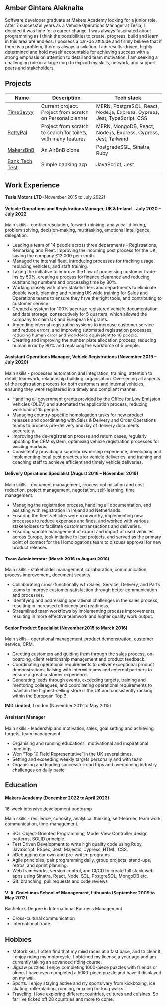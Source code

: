 ## Amber Gintare Aleknaite

Software developer graduate at Makers Academy looking for a junior role. After 7 successful years as a Vehicle Operations Manager at Tesla, I decided it was time for a career change. I was always fascinated about programming as I think the possibilities to create, progress, build and  learn in this area are endless.  I possess a can-do attitude and firmly believe that if there is a problem, there is always a solution. I am results-driven, highly determined and hold myself accountable for achieving success with a strong emphasis on attention to detail and team motivation. I am seeking a challenging role in a large corp to expand my skills, network, and support peers and stakeholders.


## Projects

Name | Description |Tech stack
----- | ------- | ------
[TimeSavyy](https://github.com/AmberG31/TimeSavyy) | Current project. Project from scratch on Personal planner | MERN, PostgreSQL, React, Node.js, Express, Cypress, Jest, TypeScript, CSS
[PottyPal](https://github.com/AmberG31/Potty-pal) | Project from scratch to search for toilets, with many features | MERN, MongoDB, React, Node.js, Express, Cypress, Jest, Tailwind
[MakersBnB](https://github.com/joel-powell/makersbnb) | An AirBnB clone | PostgradeSQL, Sinatra, Ruby
[Bank Tech Test](https://github.com/AmberG31/Bank_Tech_Test) | Simple banking app  | JavaScript, Jest

## Work Experience

**Tesla Motors LTD** (November 2015 to July 2022)  

#### Vehicle Operations and Registrations Manager, UK & Ireland – July 2020 – July 2022

Main skills - conflict resolution, forward-thinking, analytical-thinking, problem solving, decision-making, multitasking, emotional intelligence, delegation.
- Leading a team of 14 people across three departments - Registrations, Remarking and Fleet.
Improving the incoming post process for the UK, saving the company £12,000 per month.
- Managed the internal fleet, introducing processes for tracking usage, replacing vehicles, and staff training.
- Taking the initiative to improve the flow of processing customer trade-ins by 50%, creating a process for finance clearance and reducing outstanding numbers and processing time by 80%.
- Working closely with other stakeholders and departments to eliminate double work, planning and running UK-wide training for Sales and Operations teams to ensure they have the right tools, and contributing to customer service.
- Created a system for 100% accurate registered vehicle documentation and data storage, consecutively for 5 quarters, which allowed the company to claim UK and European EV grants.
- Amending internal registration systems to increase customer service and reduce errors, and improving automated registration processes, reducing human error and workforce equivalent to 10 people.
- Creating and improving the number plate allocation process, reducing human error by 90% and replacing the workforce of 5 people.



#### Assistant Operations Manager, Vehicle Registrations (November 2019 – July 2020)

Main skills - processes automation and integration, training, attention to detail, teamwork, relationship building, organisation.
Overseeing all aspects of the registration process for both customers and internal vehicles, ensuring they were registered in a timely and compliant manner.
- Handling all government grants provided by the Office for Low Emission Vehicles (OLEV) and automated the application process, reducing workload of 15 people.
- Managing country-specific homologation tasks for new product releases and coordinating with Sales & Delivery and Order Operations teams to process pre-delivery and day of delivery documents accurately.
- Improving the de-registration process and return cases, regularly updating the CRM system, optimising vehicle registration processes for existing markets.
- Consistently providing a superior ownership experience, developing and implementing local best practices for vehicle deliveries, and training and coaching staff to achieve efficient and timely vehicle deliveries.



#### Delivery Operations Specialist (August 2016 – November 2019)

Main skills - document management, process optimisation and cost reduction, project management, negotiation, self-learning, time management.
- Managing the registration process, handling all documentation, and assisting with registration in Ireland and Netherlands.
- Ensuring the fleet vehicles were roadworthy, implementing new processes to reduce expenses and fines, and worked with various stakeholders to facilitate customer transactions and deliveries.
- Ensuring smooth management of export and import of used vehicles across Europe, took initiative to lead projects, and served as the primary point of contact for the Homologations team to discuss approval for new product releases.



#### Team Administrator (March 2016 to August 2016)

Main skills - stakeholder management, collaboration, communication, process improvement, document security.
- Collaborating cross-functionally with Sales, Service, Delivery, and Parts teams to improve customer satisfaction through better communication and processes.
- Identifying and addressing operational challenges in the sales process, resulting in increased efficiency and readiness.
- Streamlined team workflows by implementing process improvements, resulting in more effective teamwork and higher quality work output.



#### Senior Product Specialist (November 2015 to March 2016)

Main skills - operational management, product demonstration, customer service, CRM.
- Greeting customers and guiding them through the sales process, on-boarding, client relationship management and product feedback.
- Coordinating operational requirements to deliver exceptional product demonstrations, liaising with internal teams and external partners to ensure a great customer experience.
- Generating leads through events, exceeding targets, training and mentoring colleagues, and coordinating operational requirements to maintain the highest-selling store in the UK and consistently ranking within the European Top 3.



**IMD Limited**, London (November 2012 to May 2015)  
#### Assistant Manager

Main skills - leadership and motivation, sales, goal setting and achieving targets, team management.
- Organising and running educational, motivational and inspirational meetings.
- Won “Top 10 Field Representative” in the UK several times.
- Setting and exceeding weekly targets personally and with team.
- Organising and leading successful road trips and overcoming industry challenges on daily basic



## Education

#### Makers Academy (December 2022 to April 2023)
16-week intensive development bootcamp

Main skills - resilience, curiosity, analytical thinking, self-learner, team work, communication, time-management. 
- SQL Object-Oriented Programming, Model View Controller design patterns, SOLID principle. 
- Test Driven Development to write high quality code using Ruby, JavaScript, RSpec, Jest, Majestic, Cypress, HTML, CSS.
- nDebugging our own and pre-written programs.
- Agile principles, pair programming daily, group projects, stand-ups, retros, and sprint planning.
- Web frameworks, version control, and CI/CD to create full stack web apps using Sinatra, React, Node, SQL, PostgreSQL, MongoDB etc.
- Git: branching, pull requests and code reviews

#### V. A. Graiciunas School of Management, Lithuania (September 2009 to May 2012)
Bachelor’s Degree in International Business Management

- Cross-cultural communication
- International trade

## Hobbies

- Motorbikes. I often find that my mind races at a fast pace, and to clear it, I enjoy riding my motorcycle. I obtained my license a year ago and am currently taking an advanced riding course.
- Jigsaw puzzles. I enjoy completing 1000-piece puzzles with friends or alone. I have even completed a 5000-piece puzzle and have it displayed on my wall.
- Sports. I enjoy staying active and my sports vary from kickboxing, ice skating, rollerblading, running, or going for long walks.
- Traveling. I love exploring different countries, cultures and cuisines. So far I’ve ticked off 28 countries and more to come.


